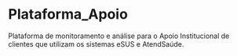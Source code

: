 # Plataforma_Apoio
 Plataforma de monitoramento e análise para o Apoio Institucional de clientes que utilizam os sistemas eSUS e AtendSaúde.
